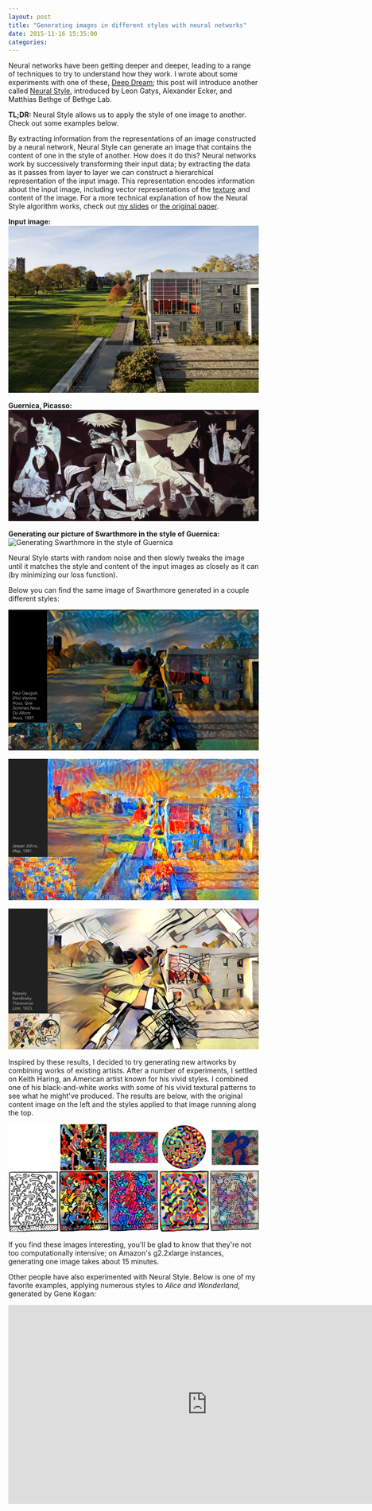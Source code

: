 ```yaml
---
layout: post
title: "Generating images in different styles with neural networks"
date: 2015-11-16 15:35:00
categories:
---
```


Neural networks have been getting deeper and deeper, leading to a range of techniques to try to understand how they work. I wrote about some experiments with one of these, [Deep Dream](http://razi.xyz/2015/09/23/deep-dreaming-with-google.html); this post will introduce another called [Neural Style](http://arxiv.org/abs/1508.06576), introduced by Leon Gatys, Alexander Ecker, and Matthias Bethge of Bethge Lab. 

**TL;DR:** Neural Style allows us to apply the style of one image to another. Check out some examples below.

By extracting information from the representations of an image constructed by a neural network, Neural Style can generate an image that contains the content of one in the style of another. How does it do this? Neural networks work by successively transforming their input data; by extracting the data as it passes from layer to layer we can construct a hierarchical representation of the input image. This representation encodes information about the input image, including vector representations of the [texture](http://arxiv.org/abs/1505.07376) and content of the image. For a more technical explanation of how the Neural Style algorithm works, check out [my slides](https://docs.google.com/presentation/d/1a1D9_V9RMaW1VZZ0utEqsY-iS6oBBtO8oBotTlzSVRw/view) or [the original paper](http://arxiv.org/abs/1508.06576).



**Input image:**
![Image of Swarthmore from AP](/assets/ap.jpg)

**Guernica, Picasso:**
![Guernica, Pablo Picasso](/assets/guernica.jpg)


**Generating our picture of Swarthmore in the style of Guernica:**
![Generating Swarthmore in the style of Guernica](/assets/guernica.gif)

Neural Style starts with random noise and then slowly tweaks the image until it matches the style and content of the input images as closely as it can (by minimizing our loss function). 


Below you can find the same image of Swarthmore generated in a couple different styles:

![Swarthmore in the style of Paul Gauguin](/assets/gauguin.png)

![Swarthmore in the style of Jasper Johns](/assets/jasper.png)

![Swarthmore in the style of Wassily Kandinsky](/assets/kandinsky.png)


Inspired by these results, I decided to try generating new artworks by combining works of existing artists. After a number of experiments, I settled on Keith Haring, an American artist known for his vivid styles. I combined one of his black-and-white works with some of his vivid textural patterns to see what he might've produced. The results are below, with the original content image on the left and the styles applied to that image running along the top. 

![Keith Haring style combinations](/assets/haring_demo.png)

If you find these images interesting, you'll be glad to know that they're not too computationally intensive; on Amazon's g2.2xlarge instances, generating one image takes about 15 minutes.

Other people have also experimented with Neural Style. Below is one of my favorite examples, applying numerous styles to *Alice and Wonderland*, generated by Gene Kogan:

<iframe src="https://player.vimeo.com/video/139123754" width="800" height="400" frameborder="0" webkitallowfullscreen mozallowfullscreen allowfullscreen></iframe>



